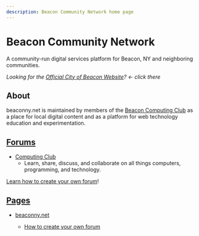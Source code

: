 ```yaml
---
description: Beacon Community Network home page
---
```


# Beacon Community Network

A community-run digital services platform for Beacon, NY and neighboring communities.

_Looking for the [Official City of Beacon Website](https://beaconny.gov)? &larr; click there_


## About

beaconny.net is maintained by members of the <a href="http://computing.beaconny.net">Beacon Computing Club</a> as a place for local digital content and as a platform for web technology education and experimentation.


## [Forums](forums)

- [Computing Club](http://computing.beaconny.net)
  - Learn, share, discuss, and collaborate on all things computers, programming, and technology.

[Learn how to create your own forum](/pages/beaconny.net/start-a-new-forum)!


## [Pages](pages)

- [beaconny.net](pages/beaconny.net)

  - [How to create your own forum](pages/beaconny.net/start-a-new-forum)
